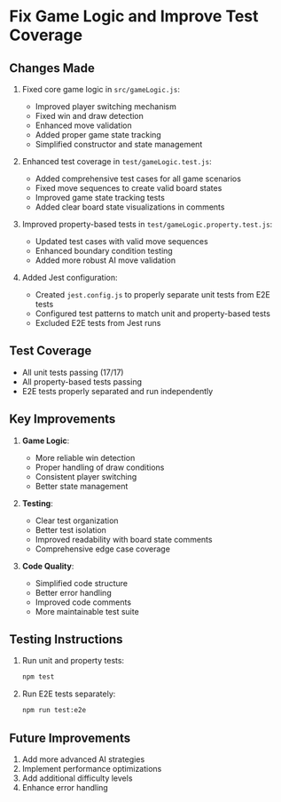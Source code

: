 # Fix Game Logic and Improve Test Coverage

## Changes Made
1. Fixed core game logic in `src/gameLogic.js`:
   - Improved player switching mechanism
   - Fixed win and draw detection
   - Enhanced move validation
   - Added proper game state tracking
   - Simplified constructor and state management

2. Enhanced test coverage in `test/gameLogic.test.js`:
   - Added comprehensive test cases for all game scenarios
   - Fixed move sequences to create valid board states
   - Improved game state tracking tests
   - Added clear board state visualizations in comments

3. Improved property-based tests in `test/gameLogic.property.test.js`:
   - Updated test cases with valid move sequences
   - Enhanced boundary condition testing
   - Added more robust AI move validation

4. Added Jest configuration:
   - Created `jest.config.js` to properly separate unit tests from E2E tests
   - Configured test patterns to match unit and property-based tests
   - Excluded E2E tests from Jest runs

## Test Coverage
- All unit tests passing (17/17)
- All property-based tests passing
- E2E tests properly separated and run independently

## Key Improvements
1. **Game Logic**:
   - More reliable win detection
   - Proper handling of draw conditions
   - Consistent player switching
   - Better state management

2. **Testing**:
   - Clear test organization
   - Better test isolation
   - Improved readability with board state comments
   - Comprehensive edge case coverage

3. **Code Quality**:
   - Simplified code structure
   - Better error handling
   - Improved code comments
   - More maintainable test suite

## Testing Instructions
1. Run unit and property tests:
   ```bash
   npm test
   ```

2. Run E2E tests separately:
   ```bash
   npm run test:e2e
   ```

## Future Improvements
1. Add more advanced AI strategies
2. Implement performance optimizations
3. Add additional difficulty levels
4. Enhance error handling
